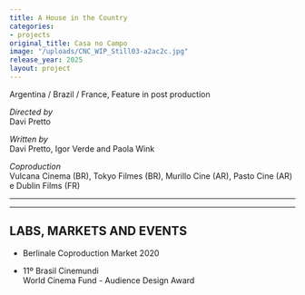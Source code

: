 ```yaml
---
title: A House in the Country
categories:
- projects
original_title: Casa no Campo
image: "/uploads/CNC_WIP_Still03-a2ac2c.jpg"
release_year: 2025
layout: project
---
```


Argentina / Brazil / France, Feature in post production

*Directed by*\
Davi Pretto

*Written by*\
Davi Pretto, Igor Verde and Paola Wink

*Coproduction*\
Vulcana Cinema (BR), Tokyo Filmes (BR), Murillo Cine (AR), Pasto Cine (AR) e Dublin Films (FR)

---

---

## LABS, MARKETS AND EVENTS

* Berlinale Coproduction Market 2020

* 11º Brasil Cinemundi\
  World Cinema Fund - Audience Design Award